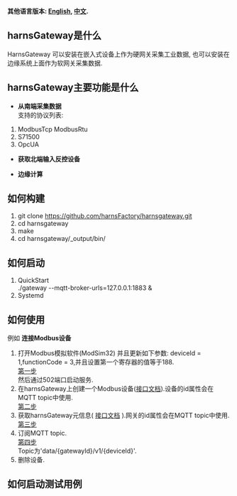 **其他语言版本: [English](README.md), [中文](README_zh.md).**

## harnsGateway是什么

HarnsGateway 可以安装在嵌入式设备上作为硬网关采集工业数据, 也可以安装在边缘系统上面作为软网关采集数据.

## harnsGateway主要功能是什么

* **从南端采集数据**  
  支持的协议列表:

1. ModbusTcp ModbusRtu
2. S71500
3. OpcUA

* **获取北端输入反控设备**

* **边缘计算**

## 如何构建

1. git clone https://github.com/harnsFactory/harnsgateway.git
2. cd harnsgateway
3. make
4. cd harnsgateway/_output/bin/

## 如何启动

1. QuickStart</br> ./gateway --mqtt-broker-urls=127.0.0.1:1883 &
2. Systemd

## 如何使用

例如 **连接Modbus设备**

1. 打开Modbus模拟软件(ModSim32) 并且更新如下参数: deviceId = 1,functionCode =
   3,并且设置第一个寄存器的值等于188.</br>[第一步](https://postimg.cc/sBFyrN2M) </br>然后通过502端口启动服务.
2. 在harnsGateway上创建一个Modbus设备([接口文档](apis/create-modbus-device.yaml)).设备的id属性会在MQTT topic中使用.</br> [第二步](https://postimg.cc/svYFZdpy)
3. 获取harnsGateway元信息( [接口文档](apis/gateway.yaml) ).网关的id属性会在MQTT topic中使用.</br> [第三步](https://postimg.cc/GHYxf9zP)
4. 订阅MQTT topic.</br> [第四步](https://postimg.cc/ppTGRwqq) </br>Topic为'data/{gatewayId}/v1/{deviceId}'.
5. 删除设备.

## 如何启动测试用例


